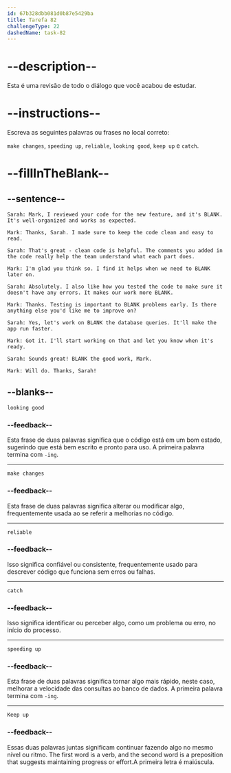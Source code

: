 ```yaml
---
id: 67b328dbb081d0b87e5429ba
title: Tarefa 82
challengeType: 22
dashedName: task-82
---
```


<!-- REVIEW -->

# --description--

Esta é uma revisão de todo o diálogo que você acabou de estudar.

# --instructions--

Escreva as seguintes palavras ou frases no local correto:

`make changes`, `speeding up`, `reliable`, `looking good`, `keep up` e `catch`.

# --fillInTheBlank--

## --sentence--

`Sarah: Mark, I reviewed your code for the new feature, and it's BLANK. It's well-organized and works as expected.`

`Mark: Thanks, Sarah. I made sure to keep the code clean and easy to read.`

`Sarah: That's great - clean code is helpful. The comments you added in the code really help the team understand what each part does.`

`Mark: I'm glad you think so. I find it helps when we need to BLANK later on.`

`Sarah: Absolutely. I also like how you tested the code to make sure it doesn't have any errors. It makes our work more BLANK.`

`Mark: Thanks. Testing is important to BLANK problems early. Is there anything else you'd like me to improve on?`

`Sarah: Yes, let's work on BLANK the database queries. It'll make the app run faster.`

`Mark: Got it. I'll start working on that and let you know when it's ready.`

`Sarah: Sounds great! BLANK the good work, Mark.`

`Mark: Will do. Thanks, Sarah!`

## --blanks--

`looking good`

### --feedback--

Esta frase de duas palavras significa que o código está em um bom estado, sugerindo que está bem escrito e pronto para uso. A primeira palavra termina com `-ing`.

---

`make changes`

### --feedback--

Esta frase de duas palavras significa alterar ou modificar algo, frequentemente usada ao se referir a melhorias no código.

---

`reliable`

### --feedback--

Isso significa confiável ou consistente, frequentemente usado para descrever código que funciona sem erros ou falhas.

---

`catch`

### --feedback--

Isso significa identificar ou perceber algo, como um problema ou erro, no início do processo.

---

`speeding up`

### --feedback--

Esta frase de duas palavras significa tornar algo mais rápido, neste caso, melhorar a velocidade das consultas ao banco de dados. A primeira palavra termina com `-ing`.

---

`Keep up`

### --feedback--  

Essas duas palavras juntas significam continuar fazendo algo no mesmo nível ou ritmo. The first word is a verb, and the second word is a preposition that suggests maintaining progress or effort.A primeira letra é maiúscula. 
